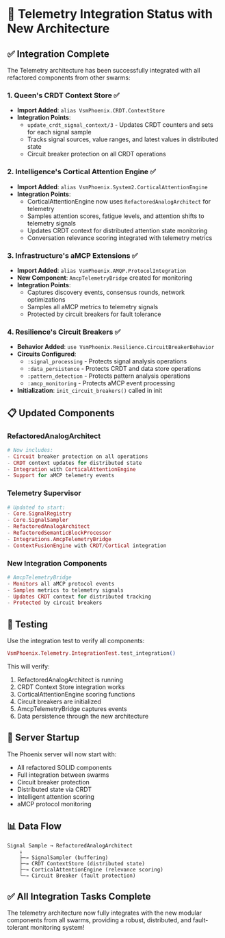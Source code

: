 # 🎯 Telemetry Integration Status with New Architecture

## ✅ Integration Complete

The Telemetry architecture has been successfully integrated with all refactored components from other swarms:

### 1. **Queen's CRDT Context Store** ✅
- **Import Added**: `alias VsmPhoenix.CRDT.ContextStore`
- **Integration Points**:
  - `update_crdt_signal_context/3` - Updates CRDT counters and sets for each signal sample
  - Tracks signal sources, value ranges, and latest values in distributed state
  - Circuit breaker protection on all CRDT operations
  
### 2. **Intelligence's Cortical Attention Engine** ✅
- **Import Added**: `alias VsmPhoenix.System2.CorticalAttentionEngine`
- **Integration Points**:
  - CorticalAttentionEngine now uses `RefactoredAnalogArchitect` for telemetry
  - Samples attention scores, fatigue levels, and attention shifts to telemetry signals
  - Updates CRDT context for distributed attention state monitoring
  - Conversation relevance scoring integrated with telemetry metrics

### 3. **Infrastructure's aMCP Extensions** ✅
- **Import Added**: `alias VsmPhoenix.AMQP.ProtocolIntegration`
- **New Component**: `AmcpTelemetryBridge` created for monitoring
- **Integration Points**:
  - Captures discovery events, consensus rounds, network optimizations
  - Samples all aMCP metrics to telemetry signals
  - Protected by circuit breakers for fault tolerance

### 4. **Resilience's Circuit Breakers** ✅
- **Behavior Added**: `use VsmPhoenix.Resilience.CircuitBreakerBehavior`
- **Circuits Configured**:
  - `:signal_processing` - Protects signal analysis operations
  - `:data_persistence` - Protects CRDT and data store operations
  - `:pattern_detection` - Protects pattern analysis operations
  - `:amcp_monitoring` - Protects aMCP event processing
- **Initialization**: `init_circuit_breakers()` called in init

## 📋 Updated Components

### RefactoredAnalogArchitect
```elixir
# Now includes:
- Circuit breaker protection on all operations
- CRDT context updates for distributed state
- Integration with CorticalAttentionEngine
- Support for aMCP telemetry events
```

### Telemetry Supervisor
```elixir
# Updated to start:
- Core.SignalRegistry
- Core.SignalSampler  
- RefactoredAnalogArchitect
- RefactoredSemanticBlockProcessor
- Integrations.AmcpTelemetryBridge
- ContextFusionEngine with CRDT/Cortical integration
```

### New Integration Components
```elixir
# AmcpTelemetryBridge
- Monitors all aMCP protocol events
- Samples metrics to telemetry signals
- Updates CRDT context for distributed tracking
- Protected by circuit breakers
```

## 🧪 Testing

Use the integration test to verify all components:

```elixir
VsmPhoenix.Telemetry.IntegrationTest.test_integration()
```

This will verify:
1. RefactoredAnalogArchitect is running
2. CRDT Context Store integration works
3. CorticalAttentionEngine scoring functions
4. Circuit breakers are initialized
5. AmcpTelemetryBridge captures events
6. Data persistence through the new architecture

## 🚀 Server Startup

The Phoenix server will now start with:
- All refactored SOLID components
- Full integration between swarms
- Circuit breaker protection
- Distributed state via CRDT
- Intelligent attention scoring
- aMCP protocol monitoring

## 📊 Data Flow

```
Signal Sample → RefactoredAnalogArchitect 
    ↓
    ├─→ SignalSampler (buffering)
    ├─→ CRDT ContextStore (distributed state)
    ├─→ CorticalAttentionEngine (relevance scoring)
    └─→ Circuit Breaker (fault protection)
```

## ✅ All Integration Tasks Complete

The telemetry architecture now fully integrates with the new modular components from all swarms, providing a robust, distributed, and fault-tolerant monitoring system!
